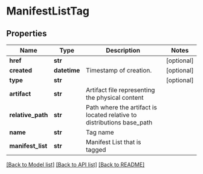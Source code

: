# ManifestListTag

## Properties
Name | Type | Description | Notes
------------ | ------------- | ------------- | -------------
**href** | **str** |  | [optional] 
**created** | **datetime** | Timestamp of creation. | [optional] 
**type** | **str** |  | [optional] 
**artifact** | **str** | Artifact file representing the physical content | 
**relative_path** | **str** | Path where the artifact is located relative to distributions base_path | 
**name** | **str** | Tag name | 
**manifest_list** | **str** | Manifest List that is tagged | 

[[Back to Model list]](../README.md#documentation-for-models) [[Back to API list]](../README.md#documentation-for-api-endpoints) [[Back to README]](../README.md)


